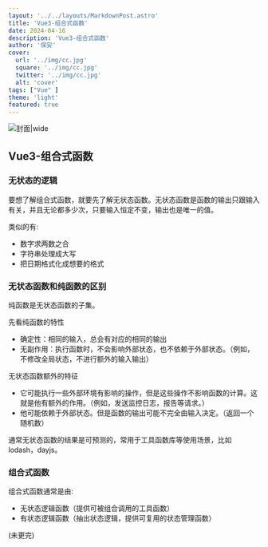 ```yaml
---
layout: '../../layouts/MarkdownPost.astro'
title: 'Vue3-组合式函数'
date: 2024-04-16
description: 'Vue3-组合式函数'
author: '保安'
cover:
  url: '../img/cc.jpg'
  square: '../img/cc.jpg'
  twitter: '../img/cc.jpg'
  alt: 'cover'
tags: ["Vue" ]
theme: 'light'
featured: true
---
```


![封面|wide](/images/cc.jpg)


## Vue3-组合式函数

### 无状态的逻辑

要想了解组合式函数，就要先了解无状态函数。无状态函数是函数的输出只跟输入有关，并且无论都多少次，只要输入恒定不变，输出也是唯一的值。

类似的有:
- 数字求两数之合
- 字符串处理成大写
- 把日期格式化成想要的格式

### 无状态函数和纯函数的区别

纯函数是无状态函数的子集。

先看纯函数的特性

- 确定性：相同的输入，总会有对应的相同的输出
- 无副作用：执行函数时，不会影响外部状态，也不依赖于外部状态。（例如，不修改全局状态，不进行额外的输入输出）

无状态函数额外的特征
- 它可能执行一些外部环境有影响的操作，但是这些操作不影响函数的计算。这就是他有额外的作用。（例如，发送监控日志，报告等请求。）
- 他可能依赖于外部状态。但是函数的输出可能不完全由输入决定。（返回一个随机数）

通常无状态函数的结果是可预测的，常用于工具函数库等使用场景，比如lodash，dayjs。

### 组合式函数

组合式函数通常是由:
- 无状态逻辑函数（提供可被组合调用的工具函数）
- 有状态逻辑函数（抽出状态逻辑，提供可复用的状态管理函数）


(未更完)